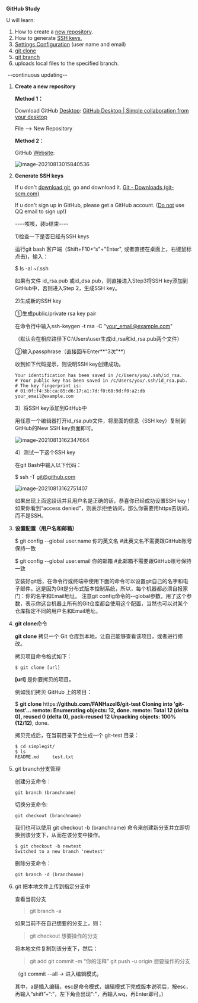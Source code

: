 **GitHub Study**

U will learn:      

1. How to create a <u>new repository</u>.
2. How to generate <u>SSH keys.</u>
3. <u>Settings Configuration</u> (user name and email)
4. <u>git clone</u>
5. <u>git branch</u>
6. uploads local files to the specified branch.



​	--continuous updating--



1. **Create a new repository**

   **Method 1：**

   Download GitHub <u>Desktop</u>: [GitHub Desktop | Simple collaboration from your desktop](https://desktop.github.com/)

   File --> New Repository

   **Method 2：**

   GitHub <u>Website</u>:

   ![image-20210813015840536](C:\Users\user\AppData\Roaming\Typora\typora-user-images\image-20210813015840536.png)

2. **Generate SSH keys**

   If u don't <u>download git</u>, go and download it. [Git - Downloads (git-scm.com)](https://git-scm.com/downloads)

   If u don't sign up in GitHub, please get a GitHub account. (<u>Do not</u> use QQ email to sign up!) 

   ----咳咳，装b结束----

   1)检查一下是否已经有SSH keys

   运行git bash 客户端（Shift+F10+“s"+"Enter", 或者直接在桌面上，右键鼠标点击)，输入：

   $  ls -al ~/.ssh

   如果有文件 id_rsa.pub 或id_dsa.pub，则直接进入Step3将SSH key添加到GitHub中，否则进入Step 2，生成SSH key。

   2)生成新的SSH key

   ①生成public/private rsa key pair

   在命令行中输入ssh-keygen -t rsa -C "your_email@example.com"

   （默认会在相应路径下C:\Users\user生成id_rsa和id_rsa.pub两个文件）

   ②输入passphrase（直接回车Enter**“3次”**）

   收到如下代码提示，则说明SSH key创建成功。

   ```
   Your identification has been saved in /c/Users/you/.ssh/id_rsa.
   # Your public key has been saved in /c/Users/you/.ssh/id_rsa.pub.
   # The key fingerprint is:
   # 01:0f:f4:3b:ca:85:d6:17:a1:7d:f0:68:9d:f0:a2:db your_email@example.com
   ```

   3）将SSH key添加到GitHub中

   用任意一个编辑器打开id_rsa.pub文件，将里面的信息（SSH key）复制到GitHub的New SSH key页面即可。

   ![image-20210813162347664](C:\Users\user\AppData\Roaming\Typora\typora-user-images\image-20210813162347664.png)

   4）测试一下这个SSH key

   在git Bash中输入以下代码：

   $ ssh -T git@github.com

   ![image-20210813162751407](C:\Users\user\AppData\Roaming\Typora\typora-user-images\image-20210813162751407.png)

   如果出现上面这段话并且用户名是正确的话，恭喜你已经成功设置SSH key！如果你看到“access denied”，则表示拒绝访问，那么你需要用https去访问，而不是SSH。

3. **设置配置（用户名和邮箱）**

   $ git config --global user.name 你的英文名   #此英文名不需要跟GitHub账号保持一致

   $ git config --global user.email 你的邮箱    #此邮箱不需要跟GitHub账号保持一致

   安装好git后，在命令行或终端中使用下面的命令可以设置git自己的名字和电子邮件。这是因为Git是分布式版本控制系统，所以，每个机器都必须自报家门：你的名字和Email地址。
   注意git config命令的--global参数，用了这个参数，表示你这台机器上所有的Git仓库都会使用这个配置，当然也可以对某个仓库指定不同的用户名和Email地址。

4. **git clone**命令

   **git clone** 拷贝一个 Git 仓库到本地，让自己能够查看该项目，或者进行修改。

   拷贝项目命令格式如下：

   ```
   $ git clone [url]
   ```

   **[url]** 是你要拷贝的项目。

   例如我们拷贝 GitHub 上的项目：

   $ **git clone** https:**//**github.com**/**FANHazel6**/**git-test
   Cloning into 'git-test'...
   remote: Enumerating objects: 12, done.
   remote: Total 12 **(**delta 0**)**, reused 0 **(**delta 0**)**, pack-reused 12
   Unpacking objects: 100**%** **(**12**/**12**)**, done.

   拷贝完成后，在当前目录下会生成一个 git-test 目录：

   ```
   $ cd simplegit/
   $ ls
   README.md     test.txt
   ```

5. git branch分支管理

   创建分支命令：

   ```
   git branch (branchname)
   ```

   切换分支命令:

   ```
   git checkout (branchname)
   ```

   我们也可以使用 git checkout -b (branchname) 命令来创建新分支并立即切换到该分支下，从而在该分支中操作。

   ```
   $ git checkout -b newtest
   Switched to a new branch 'newtest'
   ```

   删除分支命令：

   ```
   git branch -d (branchname)
   ```

6. git 把本地文件上传到指定分支中

   查看当前分支

   > git branch -a

   如果当前不在自己想要的分支上，则：

   > git checkout 想要操作的分支

   将本地文件复制到该分支下，然后：

   > git add 
   > git commit -m “你的注释”
   > git push -u origin 想要操作的分支

   （git commit --all → 进入编辑模式。

   其中，a是插入编辑，esc是命令模式，编辑模式下完成版本说明后，按esc，再输入“shift”+“:”，左下角会出现“:"，再输入wq，再Enter即可。)

   

   
